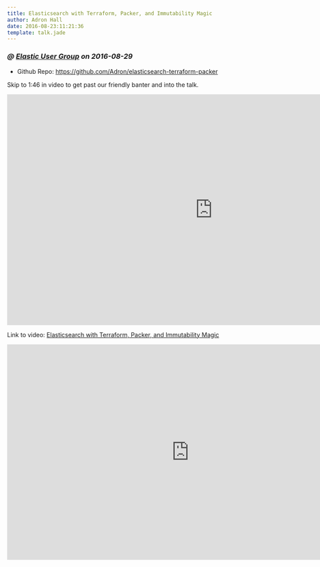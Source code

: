 ```yaml
---
title: Elasticsearch with Terraform, Packer, and Immutability Magic
author: Adron Hall
date: 2016-08-23:11:21:36
template: talk.jade
---
```

### *@ [Elastic User Group](https://www.meetup.com/The-Portland-Elasticsearch-Meetup-Group/events/228010912/?action=edit) on 2016-08-29*

* Github Repo: https://github.com/Adron/elasticsearch-terraform-packer

Skip to 1:46 in video to get past our friendly banter and into the talk.

<iframe src="https://player.vimeo.com/video/181143547?byline=0&portrait=0" width="960" height="540" frameborder="0" webkitallowfullscreen mozallowfullscreen allowfullscreen></iframe>

Link to video: [Elasticsearch with Terraform, Packer, and Immutability Magic](https://vimeo.com/181143547)

<iframe src="https://docs.google.com/presentation/d/1z8UYE7KCP7n8tmlCTk4DoHTzTGPlpijahXS8Fq-rP74/embed?start=true&loop=false&delayms=3000" frameborder="0" width="850" height="504" allowfullscreen="true" mozallowfullscreen="true" webkitallowfullscreen="true"></iframe>
